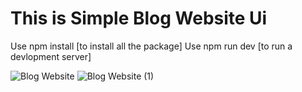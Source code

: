 # This is Simple Blog Website Ui

Use npm install [to install all the package]
Use npm run dev [to run a devlopment server]

![Blog Website](https://github.com/GameOfCode64/Blog-Website-UI/assets/131631135/a5151ca6-6303-4b74-87fb-b495f9a6283b)
![Blog Website (1)](https://github.com/GameOfCode64/Blog-Website-UI/assets/131631135/a1729e19-4020-4cf1-a6c8-3292c5ea2f1b)
